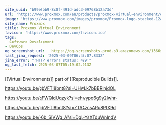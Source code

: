 ```yaml
---
site_uuid: "b99e2bb9-8c8f-491d-adc3-09768b12a73d"
url: 'https://www.proxmox.com/en/products/proxmox-virtual-environment/overview'
image: 'https://www.proxmox.com/images/proxmox/Proxmox-logo-stacked-1240.png'
site_name: Proxmox
title: Proxmox Virtual Environment
favicon: 'https://www.proxmox.com/favicon.ico'
tags:
- Software-Development
- DevOps
og_screenshot_url:   https://og-screenshots-prod.s3.amazonaws.com/1366x768/80/false/1eb5a071132ca8274440280688f73eb08fc617b77138cf339b643102d1390f99.jpeg
last_jina_request: '2025-03-09T06:45:07.833Z'
jina_error: "'HTTP error! status: 429'"
og_last_fetch: 2025-03-07T05:19:02.913Z
---
```

[[Virtual Environments]] part of [[Reproducible Builds]]. 

https://youtu.be/gbVFTl8bnt8?si=UHwLk7bBBRinjdOL

https://youtu.be/qFWQldUqzyk?si=ehwypq6g9y2Iwhr-

https://youtu.be/gbVFTl8bnt8?si=ZTA4zcsARu8PtX9d

https://youtu.be/-6b_SIVWg_A?si=DgL-YsXTduWnIndV
